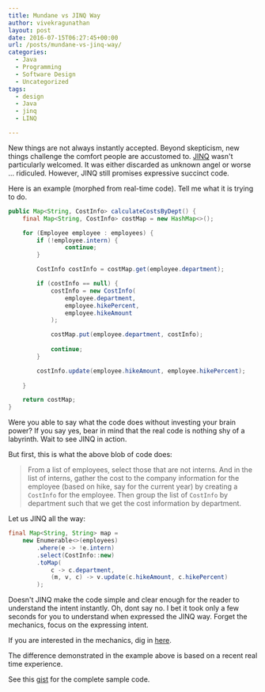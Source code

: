 ```yaml
---
title: Mundane vs JINQ Way
author: vivekragunathan
layout: post
date: 2016-07-15T06:27:45+00:00
url: /posts/mundane-vs-jinq-way/
categories:
  - Java
  - Programming
  - Software Design
  - Uncategorized
tags:
  - design
  - Java
  - jinq
  - LINQ

---
```

New things are not always instantly accepted. Beyond skepticism, new things challenge the comfort people are accustomed to. [JINQ](/posts/jinq/) wasn't particularly welcomed. It was either discarded as unknown angel or worse ... ridiculed. However, JINQ still promises expressive succinct code.

<!--more-->

Here is an example (morphed from real-time code). Tell me what it is trying to do.

```java
public Map<String, CostInfo> calculateCostsByDept() {
	final Map<String, CostInfo> costMap = new HashMap<>();

	for (Employee employee : employees) {
		if (!employee.intern) {
				continue;
		}

		CostInfo costInfo = costMap.get(employee.department);

		if (costInfo == null) {
			costInfo = new CostInfo(
				employee.department,
				employee.hikePercent,
				employee.hikeAmount
			);

			costMap.put(employee.department, costInfo);
		              
			continue;
		}

		costInfo.update(employee.hikeAmount, employee.hikePercent);
      
	}

	return costMap;
}
```

Were you able to say what the code does without investing your brain power? If you say yes, bear in mind that the real code is nothing shy of a labyrinth. Wait to see JINQ in action.

But first, this is what the above blob of code does:

> From a list of employees, select those that are not interns. And in the list of interns, gather the cost to the company information for the employee (based on hike, say for the current year) by creating a `CostInfo` for the employee. Then group the list of `CostInfo` by department such that we get the cost information by department. 

Let us JINQ all the way:

```java
final Map<String, String> map = 
	new Enumerable<>(employees)
		.where(e -> !e.intern)
		.select(CostInfo::new)
		.toMap(
			c -> c.department,
			(m, v, c) -> v.update(c.hikeAmount, c.hikePercent)
		);
```

Doesn't JINQ make the code simple and clear enough for the reader to understand the intent instantly. Oh, dont say no. I bet it took only a few seconds for you to understand when expressed the JINQ way. Forget the mechanics, focus on the expressing intent.

If you are interested in the mechanics, dig in [here](https://www.github.com/vivekragunathan/JINQ).

The difference demonstrated in the example above is based on a recent real time experience.

See this [gist](https://gist.github.com/vivekragunathan/c2a0f5b07b9a17ea89d5b75ce5176fa1) for the complete sample code.
